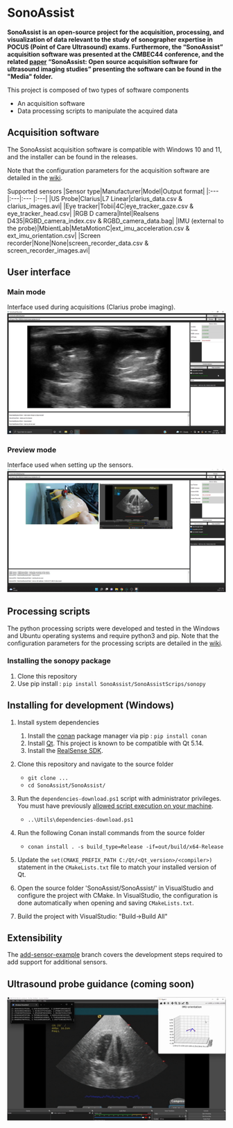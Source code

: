 # SonoAssist

**SonoAssist is an open-source project for the acquisition, processing, and visualization of data relevant to the study of sonographer expertise in POCUS (Point of Care Ultrasound) exams. Furthermore, the “SonoAssist” acquisition software was presented at the CMBEC44 conference, and the related [paper](Media/paper.pdf) “SonoAssist: Open source acquisition software for ultrasound imaging studies” presenting the software can be found in the "Media" folder.**

This project is composed of two types of software components
* An acquisition software
* Data processing scripts to manipulate the acquired data

## Acquisition software

The SonoAssist acquisition software is compatible with Windows 10 and 11, and the installer can be found in the releases. 

Note that the configuration parameters for the acquisition software are detailed in the [wiki](https://github.com/OneWizzardBoi/SonoAsist/wiki/Acquisition-software-configuration).

Supported sensors
|Sensor type|Manufacturer|Model|Output format|
|:--- |:---|:--- |:---|
|US Probe|Clarius|L7 Linear|clarius_data.csv & clarius_images.avi|
|Eye tracker|Tobii|4C|eye_tracker_gaze.csv & eye_tracker_head.csv|
|RGB D camera|Intel|Realsens D435|RGBD_camera_index.csv & RGBD_camera_data.bag|
|IMU (external to the probe)|MbientLab|MetaMotionC|ext_imu_acceleration.csv & ext_imu_orientation.csv|
|Screen recorder|None|None|screen_recorder_data.csv & screen_recorder_images.avi|

## User interface

### Main mode
Interface used during acquisitions (Clarius probe imaging).
![](Media/main_mode.jpg)

### Preview mode
Interface used when setting up the sensors.
![](Media/preview_mode.jpg)


## Processing scripts

The python processing scripts were developed and tested in the Windows and Ubuntu operating systems and require python3 and pip.
Note that the configuration parameters for the processing scripts are detailed in the [wiki](https://github.com/OneWizzardBoi/SonoAsist/wiki/Processing-scripts-configuration).

### Installing the sonopy package
1. Clone this repository
2. Use pip install : `pip install SonoAssist/SonoAssistScrips/sonopy`

## Installing for development (Windows)

1. Install system dependencies
    1. Install the [conan](https://conan.io/) package manager via pip : `pip install conan`
    2. Install [Qt](https://www.qt.io/download-open-source?hsCtaTracking=9f6a2170-a938-42df-a8e2-a9f0b1d6cdce%7C6cb0de4f-9bb5-4778-ab02-bfb62735f3e5). This project is known to be compatible with Qt 5.14.
    3. Install the [RealSense SDK](https://www.intelrealsense.com/sdk-2/).

2. Clone this repository and navigate to the source folder
    - `git clone ...`
    - `cd SonoAssist/SonoAssist/`

3. Run the `dependencies-download.ps1` script with administrator privileges. You must have previously [allowed script execution on your machine](https://docs.microsoft.com/en-us/powershell/module/microsoft.powershell.security/set-executionpolicy?view=powershell-7.1).
    - `..\Utils\dependencies-download.ps1`

4. Run the following Conan install commands from the source folder
    - `conan install . -s build_type=Release -if=out/build/x64-Release`

5. Update the `set(CMAKE_PREFIX_PATH C:/Qt/<Qt_version>/<compiler>)` statement in the `CMakeLists.txt` file to match your installed version of Qt.

6. Open the source folder 'SonoAssist/SonoAssist/' in VisualStudio and configure the project with CMake. In VisualStudio, the configuration is done automatically when opening and saving  `CMakeLists.txt`.

7. Build the project with VisualStudio: "Build->Build All"

## Extensibility

The [add-sensor-example](https://github.com/LATIS-ETS/SonoAssist/tree/add-sensor-example) branch covers the development steps required to add support for additional sensors.

## Ultrasound probe guidance (coming soon)

[![Watch the video](Media/guidance_thumb.png)](https://youtu.be/SEznr8eQr8c)